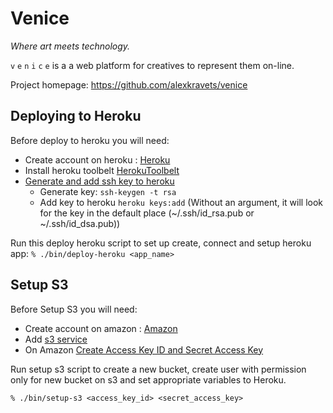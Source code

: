 # Venice

*Where art meets technology.*

`v` `e` `n` `i` `c` `e` is a a web platform for creatives to represent them on-line.

Project homepage: https://github.com/alexkravets/venice

## Deploying to Heroku

Before deploy to heroku you will need:

- Create account on heroku : [Heroku](https://heroku.com)
- Install heroku toolbelt [HerokuToolbelt](https://toolbelt.heroku.com/)
- [Generate and add ssh key to heroku](https://devcenter.heroku.com/articles/keys)
    - Generate key: `ssh-keygen -t rsa`
    - Add key to heroku `heroku keys:add` (Without an argument, it will look for the key in the default place (~/.ssh/id_rsa.pub or ~/.ssh/id_dsa.pub))


Run this deploy heroku script to set up create, connect and setup heroku app:
`% ./bin/deploy-heroku <app_name>`


## Setup S3

Before Setup S3 you will need:

- Create account on amazon : [Amazon](http://aws.amazon.com/)
- Add [s3 service](http://console.aws.amazon.com/console/home)
- On Amazon [Create Access Key ID and Secret Access Key](http://docs.aws.amazon.com/AWSSimpleQueueService/latest/SQSGettingStartedGuide/AWSCredentials.html)

Run setup s3 script to create a new bucket, create user with permission only for new bucket on s3 and set appropriate variables to Heroku.

`% ./bin/setup-s3 <access_key_id> <secret_access_key>`

